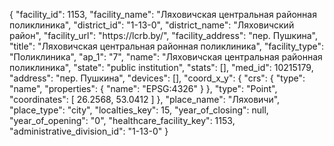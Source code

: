 {
    "facility_id": 1153,
    "facility_name": "Ляховичская центральная районная поликлиника",
    "district_id": "1-13-0",
    "district_name": "Ляховичский район",
    "facility_url": "https:\/\/lcrb.by\/",
    "facility_address": "пер. Пушкина",
    "title": "Ляховичская центральная районная поликлиника",
    "facility_type": "Поликлиника",
    "ap_1": "7",
    "name": "Ляховичская центральная районная поликлиника",
    "state": "public institution",
    "stats": [],
    "med_id": 10215179,
    "address": "пер. Пушкина",
    "devices": [],
    "coord_x_y": {
        "crs": {
            "type": "name",
            "properties": {
                "name": "EPSG:4326"
            }
        },
        "type": "Point",
        "coordinates": [
            26.2568,
            53.0412
        ]
    },
    "place_name": "Ляховичи",
    "place_type": "city",
    "localties_key": 15,
    "year_of_closing": null,
    "year_of_opening": "0",
    "healthcare_facility_key": 1153,
    "administrative_division_id": "1-13-0"
}